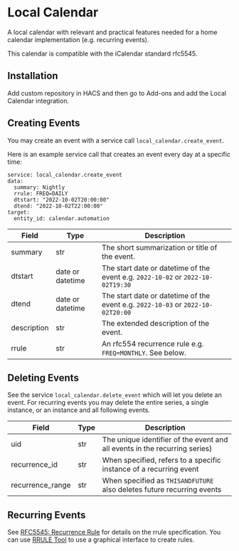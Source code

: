 # Local Calendar

A local calendar with relevant and practical features needed for a home calendar implementation
(e.g. recurring events).

This calendar is compatible with the iCalendar standard rfc5545.

## Installation
Add custom repository in HACS and then go to Add-ons and add the Local Calendar integration.

## Creating Events

You may create an event with a service call `local_calendar.create_event`.

Here is an example service call that creates an event every day at a specific time:
```
service: local_calendar.create_event
data:
  summary: Nightly
  rrule: FREQ=DAILY
  dtstart: "2022-10-02T20:00:00"
  dtend: "2022-10-02T22:00:00"
target:
  entity_id: calendar.automation
```

| Field | Type | Description |
| ----- | ---- | ----------- |
| summary | str | The short summarization or title of the event. |
| dtstart | date or datetime | The start date or datetime of the event e.g. `2022-10-02` or `2022-10-02T19:30` |
| dtend | date or datetime | The start date or datetime of the event e.g. `2022-10-03` or `2022-10-02T20:00` |
| description | str | The extended description of the event. |
| rrule | str | An rfc554 recurrence rule e.g. `FREQ=MONTHLY`. See below. |

## Deleting Events

See the service `local_calendar.delete_event` which will let you delete an event. For recurring
events you may delete the entire series, a single instance, or an instance and all following
events.

| Field | Type | Description |
| ----- | ---- | ----------- |
| uid | str | The unique identifier of the event and all events in the recurring series) |
| recurrence_id | str | When specified, refers to a specific instance of a recurring event |
| recurrence_range | str | When specified as `THISANDFUTURE` also deletes future recurring events |

## Recurring Events

See [RFC5545: Recurrence Rule](https://www.rfc-editor.org/rfc/rfc5545#section-3.3.10) for details
on the rrule specification. You can use [RRULE Tool](https://icalendar.org/rrule-tool.html) to
use a graphical interface to create rules.
